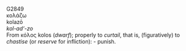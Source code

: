 <body>
  <p>G2849<br>  κολάζω  <br> kolazō  <br><i>kol-ad‘-zo </i><br>From   κόλος    kolos   (<i>dwarf</i>); properly to <i>curtail</i>, that is, (figuratively) to <i>chastise</i> (or <i>reserve</i> for infliction): - punish.<br></p>
 </body>